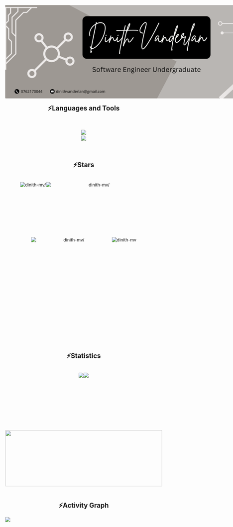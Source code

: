 <body>
    <img  align="center" src="profile001.png" style="position: absolute;" target="_blank">
<h1 align="center">
    <img src="https://readme-typing-svg.herokuapp.com/?font=Amita&color=bb9071&size=35&center=true&vCenter=true&width=500&height=70&duration=4000&lines=Hi,+Hey+There!;I'm+Dinith+Vanderlan!;Welcome+to+my+Github+profile!;" />
</h1>
    
- 🔭 I’m currently working on <strong>Angular projects</strong><br/>
- 👯 I’m looking to collaborate on <strong>Next JS projects</strong><br/>
- 🌱 I’m currently learning <strong>Angular</strong><br/>
- 💬 Ask me about <strong>React,Tailwind CSS</strong><br/>
- 📫 How to reach me <strong>dinithvanderlan@gmail.com</strong>
<div>
    <a href="dinithmvanderlan@outlook.com">
    <img src="https://img.shields.io/badge/Gmail-333333?style=for-the-badge&logo=gmail&logoColor=ff5722"  align="center" />
  </a></h3> 
<a href="https://github.com/dinith-mv" target="_blank"><img src="https://img.shields.io/badge/LinkedIn-0077B5?style=for-the-badge&logo=linkedin&logoColor=white"  align="center" target="_blank" /></a>
    <img  align="center" src="https://camo.githubusercontent.com/b25e5594ef0cd200f0ca9c5d8a8f284d9381cf2086b008d47da306c2060e1b72/68747470733a2f2f666f7274686562616467652e636f6d2f696d616765732f6261646765732f6275696c742d776974682d6c6f76652e737667" target="_blank"  height="90" width="120">


<h2 align="center" >⚡Languages and Tools</h2><br/>
<p align="center">
 <img src="https://skillicons.dev/icons?i=js,react,nodejs,mongodb,html,css,postman,tailwind,figma,c,cpp,angular,vscode&theme=light" />
<br/>
<img src="https://skillicons.dev/icons?i=ai,ps,java,python,ts,php,mysql,firebase,kotlin,arduino,git,visualstudio,androidstudio&theme=light" />
</p><br/>

<h2 align="center">⚡Stars</h2>
<div align="center">
    <br/>
   <div style="width: 100%; display: flex; justify-content: center;">

 <img height="177.8em" src="https://github-readme-stats.vercel.app/api?username=dinith-mv&hide_border=true&border_radius=4.7&show_icons=true&locale=en&title_color=ffffff&text_color=000000&icon_color=288e28&bg_color=20,eba94c,fad87e,fced9c&show_icons=true" alt=dinith-mv/>
 <img height="177.8em" width="325em" src="https://github-readme-stats.vercel.app/api/top-langs/?username=dinith-mv&hide_border=true&layout=compact&height=400&title_color=ffffff&text_color=000000&icon_color=288e28&bg_color=10,db9663,efd0b9&show_icons=true" alt=dinith-mv/>
 </div>

<div style="width: 100%; display: flex; justify-content: center;">
    
<img height="320em" width="260em" src="https://github-readme-stats.vercel.app/api/top-langs/?username=dinith-mv&hide_border=true&layout=donut-vertical&height=400&title_color=ffffff&text_color=000000&icon_color=288e28&bg_color=10,2edca4,8dfd6b&show_icons=true" alt=dinith-mv/>

<img height="180em" align="top" src="https://streak-stats.demolab.com?user=dinith-mv&hide_border=true&card_width=515&border_radius=4.7&background=45%2CCCCAFB%2CF3B6E2&ring=89066E&fire=89066EAD&currStreakLabel=75047C&currStreakNum=700A89BC&sideNums=07013CD0" alt="dinith-mv" />
</div>

</div>
<br/>

<h2 align="center">⚡Statistics</h2>
<br/>
<div align="center">
    <div style="width: 100%; display: flex; justify-content: center;">
        <img src="http://github-profile-summary-cards.vercel.app/api/cards/stats?username=dinith-mv&theme=solarized" height="185em" />
        <img src="http://github-profile-summary-cards.vercel.app/api/cards/productive-time?username=dinith-mv&utcOffset=5.30&theme=solarized" height="185em" />
    </div>
    <img align="center" src="http://github-profile-summary-cards.vercel.app/api/cards/profile-details?username=dinith-mv&theme=swift" height="180em" width="100%" />
    </div>
<br/>
<h2 align="center">⚡Activity Graph</h2>
<div align="center">
    <div style="width: 100%; display: flex; justify-content: center;">
<img width="840" src="https://github-readme-activity-graph.vercel.app/graph?username=dinith-mv&bg_color=f3f6dc&radius=14&title_color=000000&color=000000&line=e1cb63&point=b39a23&height=400"/>
    </div>
</div>
</body>

